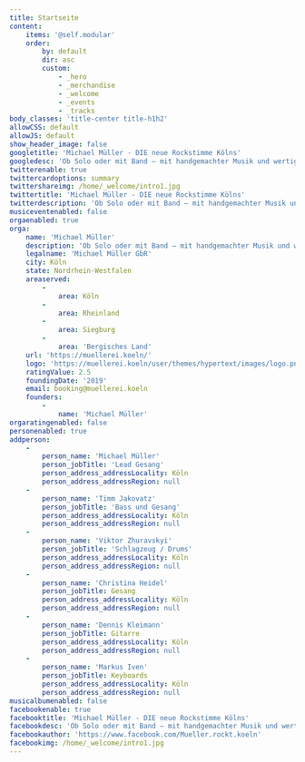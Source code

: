 ```yaml
---
title: Startseite
content:
    items: '@self.modular'
    order:
        by: default
        dir: asc
        custom:
            - _hero
            - _merchandise
            - _welcome
            - _events
            - _tracks
body_classes: 'title-center title-h1h2'
allowCSS: default
allowJS: default
show_header_image: false
googletitle: 'Michael Müller - DIE neue Rockstimme Kölns'
googledesc: 'Ob Solo oder mit Band – mit handgemachter Musik und wertigen Texten, mit kölscher Mundart und Stimmgewalt wird MÜLLER die Menschen des Rheinlandes begeistern und die kölsche Musikszene weit über deren Grenze hinaus bereichern.'
twitterenable: true
twittercardoptions: summary
twittershareimg: /home/_welcome/intro1.jpg
twittertitle: 'Michael Müller - DIE neue Rockstimme Kölns'
twitterdescription: 'Ob Solo oder mit Band – mit handgemachter Musik und wertigen Texten, mit kölscher Mundart und Stimmgewalt wird MÜLLER die Menschen des Rheinlandes begeistern und die kölsche Musikszene weit über deren Grenze hinaus bereichern.'
musiceventenabled: false
orgaenabled: true
orga:
    name: 'Michael Müller'
    description: 'Ob Solo oder mit Band – mit handgemachter Musik und wertigen Texten, mit kölscher Mundart und Stimmgewalt wird MÜLLER die Menschen des Rheinlandes begeistern und die kölsche Musikszene weit über deren Grenze hinaus bereichern.'
    legalname: 'Michael Müller GbR'
    city: Köln
    state: Nordrhein-Westfalen
    areaserved:
        -
            area: Köln
        -
            area: Rheinland
        -
            area: Siegburg
        -
            area: 'Bergisches Land'
    url: 'https://muellerei.koeln/'
    logo: 'https://muellerei.koeln/user/themes/hypertext/images/logo.png'
    ratingValue: 2.5
    foundingDate: '2019'
    email: booking@muellerei.koeln
    founders:
        -
            name: 'Michael Müller'
orgaratingenabled: false
personenabled: true
addperson:
    -
        person_name: 'Michael Müller'
        person_jobTitle: 'Lead Gesang'
        person_address_addressLocality: Köln
        person_address_addressRegion: null
    -
        person_name: 'Timm Jakovatz'
        person_jobTitle: 'Bass und Gesang'
        person_address_addressLocality: Köln
        person_address_addressRegion: null
    -
        person_name: 'Viktor Zhuravskyi'
        person_jobTitle: 'Schlagzeug / Drums'
        person_address_addressLocality: Köln
        person_address_addressRegion: null
    -
        person_name: 'Christina Heidel'
        person_jobTitle: Gesang
        person_address_addressLocality: Köln
        person_address_addressRegion: null
    -
        person_name: 'Dennis Kleimann'
        person_jobTitle: Gitarre
        person_address_addressLocality: Köln
        person_address_addressRegion: null
    -
        person_name: 'Markus Iven'
        person_jobTitle: Keyboards
        person_address_addressLocality: Köln
        person_address_addressRegion: null
musicalbumenabled: false
facebookenable: true
facebooktitle: 'Michael Müller - DIE neue Rockstimme Kölns'
facebookdesc: 'Ob Solo oder mit Band – mit handgemachter Musik und wertigen Texten, mit kölscher Mundart und Stimmgewalt wird MÜLLER die Menschen des Rheinlandes begeistern und die kölsche Musikszene weit über deren Grenze hinaus bereichern.'
facebookauthor: 'https://www.facebook.com/Mueller.rockt.koeln'
facebookimg: /home/_welcome/intro1.jpg
---
```


